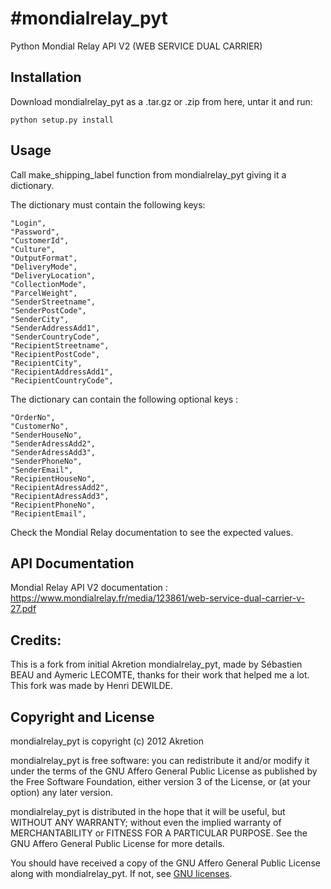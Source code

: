 #mondialrelay_pyt
========

Python Mondial Relay API V2 (WEB SERVICE DUAL CARRIER)

## Installation

Download mondialrelay_pyt as a .tar.gz or .zip from here, untar it and run:

    python setup.py install

## Usage 
Call make_shipping_label function from mondialrelay_pyt giving it a dictionary.

The dictionary must contain the following keys:  

    "Login", 
    "Password", 
    "CustomerId", 
    "Culture", 
    "OutputFormat",
    "DeliveryMode", 
    "DeliveryLocation", 
    "CollectionMode", 
    "ParcelWeight",
    "SenderStreetname",
    "SenderPostCode",
    "SenderCity",
    "SenderAddressAdd1",
    "SenderCountryCode",
    "RecipientStreetname",
    "RecipientPostCode",
    "RecipientCity",
    "RecipientAddressAdd1",
    "RecipientCountryCode",


The dictionary can contain the following optional keys :

    "OrderNo",
    "CustomerNo",
    "SenderHouseNo",
    "SenderAdressAdd2",
    "SenderAdressAdd3",
    "SenderPhoneNo",
    "SenderEmail",
    "RecipientHouseNo",
    "RecipientAdressAdd2",
    "RecipientAdressAdd3",
    "RecipientPhoneNo",
    "RecipientEmail",

Check the Mondial Relay documentation to see the expected values.

## API Documentation  
Mondial Relay API V2 documentation :
https://www.mondialrelay.fr/media/123861/web-service-dual-carrier-v-27.pdf

## Credits:
This is a fork from initial Akretion mondialrelay_pyt, made by Sébastien BEAU and Aymeric LECOMTE, thanks for their work that helped me a lot. This fork was made by Henri DEWILDE.

## Copyright and License

mondialrelay_pyt is copyright (c) 2012 Akretion

mondialrelay_pyt is free software: you can redistribute it and/or modify
it under the terms of the GNU Affero General Public License as
published by the Free Software Foundation, either version 3 of
the License, or (at your option) any later version.

mondialrelay_pyt is distributed in the hope that it will be useful,
but WITHOUT ANY WARRANTY; without even the implied warranty of
MERCHANTABILITY or FITNESS FOR A PARTICULAR PURPOSE.  See the
GNU Affero General Public License for more details.

You should have received a copy of the GNU Affero General Public
License along with mondialrelay_pyt. If not, see [GNU licenses](http://www.gnu.org/licenses/).
